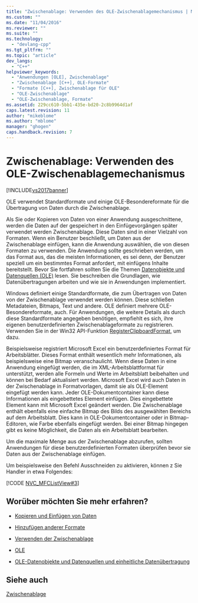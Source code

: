 ```yaml
---
title: "Zwischenablage: Verwenden des OLE-Zwischenablagemechanismus | Microsoft Docs"
ms.custom: ""
ms.date: "11/04/2016"
ms.reviewer: ""
ms.suite: ""
ms.technology: 
  - "devlang-cpp"
ms.tgt_pltfrm: ""
ms.topic: "article"
dev_langs: 
  - "C++"
helpviewer_keywords: 
  - "Anwendungen [OLE], Zwischenablage"
  - "Zwischenablage [C++], OLE-Formate"
  - "Formate [C++], Zwischenablage für OLE"
  - "OLE-Zwischenablage"
  - "OLE-Zwischenablage, Formate"
ms.assetid: 229cc610-5bb1-435e-bd20-2c8b9964d1af
caps.latest.revision: 11
author: "mikeblome"
ms.author: "mblome"
manager: "ghogen"
caps.handback.revision: 7
---
```

# Zwischenablage: Verwenden des OLE-Zwischenablagemechanismus
[!INCLUDE[vs2017banner](../assembler/inline/includes/vs2017banner.md)]

OLE verwendet Standardformate und einige OLE\-Besondereformate für die Übertragung von Daten durch die Zwischenablage.  
  
 Als Sie oder Kopieren von Daten von einer Anwendung ausgeschnittene, werden die Daten auf der gespeichert in den Einfügevorgängen später verwendet werden Zwischenablage.  Diese Daten sind in einer Vielzahl von Formaten.  Wenn ein Benutzer beschließt, um Daten aus der Zwischenablage einfügen, kann die Anwendung auswählen, die von diesen Formaten zu verwenden.  Die Anwendung sollte geschrieben werden, um das Format aus, das die meisten Informationen, es sei denn, der Benutzer speziell um ein bestimmtes Format anfordert, mit einfügens Inhalte bereitstellt.  Bevor Sie fortfahren sollten Sie die Themen [Datenobjekte und Datenquellen \(OLE\)](../mfc/data-objects-and-data-sources-ole.md) lesen.  Sie beschreiben die Grundlagen, wie Datenübertragungen arbeiten und wie sie in Anwendungen implementiert.  
  
 Windows definiert einige Standardformate, die zum Übertragen von Daten von der Zwischenablage verwendet werden können.  Diese schließen Metadateien, Bitmaps, Text und andere.  OLE definiert mehrere OLE\-Besondereformate, auch.  Für Anwendungen, die weitere Details als durch diese Standardformate angegeben benötigen, empfiehlt es sich, ihre eigenen benutzerdefinierten Zwischenablageformate zu registrieren.  Verwenden Sie in der Win32 API\-Funktion [RegisterClipboardFormat](http://msdn.microsoft.com/library/windows/desktop/ms649049), um dazu.  
  
 Beispielsweise registriert Microsoft Excel ein benutzerdefiniertes Format für Arbeitsblätter.  Dieses Format enthält wesentlich mehr Informationen, als beispielsweise eine Bitmap veranschaulicht.  Wenn diese Daten in eine Anwendung eingefügt werden, die im XML\-Arbeitsblattformat für unterstützt, werden alle Formeln und Werte im Arbeitsblatt beibehalten und können bei Bedarf aktualisiert werden.  Microsoft Excel wird auch Daten in der Zwischenablage in Formatvorlagen, damit sie als OLE\-Element eingefügt werden kann.  Jeder OLE\-Dokumentcontainer kann diese Informationen als eingebettetes Element einfügen.  Dies eingebettete Element kann mit Microsoft Excel geändert werden.  Die Zwischenablage enthält ebenfalls eine einfache Bitmap des Bilds des ausgewählten Bereichs auf dem Arbeitsblatt.  Dies kann in OLE\-Dokumentcontainer oder in Bitmap\-Editoren, wie Farbe ebenfalls eingefügt werden.  Bei einer Bitmap hingegen gibt es keine Möglichkeit, die Daten als ein Arbeitsblatt bearbeiten.  
  
 Um die maximale Menge aus der Zwischenablage abzurufen, sollten Anwendungen für diese benutzerdefinierten Formaten überprüfen bevor sie Daten aus der Zwischenablage einfügen.  
  
 Um beispielsweise den Befehl Ausschneiden zu aktivieren, können z Sie Handler in etwa Folgendes:  
  
 [!CODE [NVC_MFCListView#3](../CodeSnippet/VS_Snippets_Cpp/NVC_MFCListView#3)]  
  
## Worüber möchten Sie mehr erfahren?  
  
-   [Kopieren und Einfügen von Daten](../mfc/clipboard-copying-and-pasting-data.md)  
  
-   [Hinzufügen anderer Formate](../mfc/clipboard-adding-other-formats.md)  
  
-   [Verwenden der Zwischenablage](../mfc/clipboard-using-the-windows-clipboard.md)  
  
-   [OLE](../mfc/ole-background.md)  
  
-   [OLE\-Datenobjekte und Datenquellen und einheitliche Datenübertragung](../mfc/data-objects-and-data-sources-ole.md)  
  
## Siehe auch  
 [Zwischenablage](../mfc/clipboard.md)